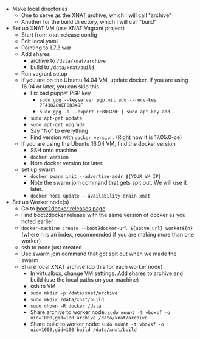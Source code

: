 <!-- id: 43483466 -->

* Make local directories
    * One to serve as the XNAT archive, which I will call "archive"
    * Another for the build directory, which I will call "build"
* Set up XNAT VM (use XNAT Vagrant project)
    * Start from xnat-release config
    * Edit local.yaml
    * Pointing to 1.7.3 war
    * Add shares
        * archive to `/data/xnat/archive`
        * build to `/data/xnat/build`
    * Run vagrant setup
    * If you are on the Ubuntu 14.04 VM, update docker. If you are using 16.04 or later, you can skip this.
        * Fix bad puppet PGP key
            * `sudo gpg --keyserver pgp.mit.edu --recv-key 7F438280EF8D349F`
            * `sudo gpg -a --export EF8D349F | sudo apt-key add -`
        * `sudo apt-get update`
        * `sudo apt-get upgrade`
        * Say "No" to everything
        * Find version with `docker version`. (Right now it is 17.05.0-ce)
    * If you are using the Ubuntu 16.04 VM, find the docker version
        * SSH onto machine
        * `docker version`
        * Note docker version for later.
    * set up swarm
        * `docker swarm init --advertise-addr ${YOUR_VM_IP}`
        * Note the swarm join command that gets spit out. We will use it later.
        * `docker node update --availability drain xnat`
* Set up Worker node(s)
    * Go to [boot2docker releases page](https://github.com/boot2docker/boot2docker/releases)
    * Find boot2docker release with the same version of docker as you noted earlier
    * `docker-machine create --boot2docker-url ${above url} worker${n}` (where n is an index, recommended if you are making more than one worker)
    * ssh to node just created
    * Use swarm join command that got spit out when we made the swarm
    * Share local XNAT archive (do this for each worker node)
        * In virtualbox, change VM settings. Add shares to archive and build (use the local paths on your machine)
        * ssh to VM
        * `sudo mkdir -p /data/xnat/archive`
        * `sudo mkdir /data/xnat/build`
        * `sudo chown -R docker /data`
        * Share archive to worker node: `sudo mount -t vboxsf -o uid=1000,gid=100 archive /data/xnat/archive`
        * Share build to worker node: `sudo mount -t vboxsf -o uid=1000,gid=100 build /data/xnat/build`